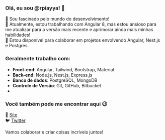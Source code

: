 ### Olá, eu sou @rpiayya! 👋

👀 Sou fascinado pelo mundo do desenvolvimento! <br>
🚀 Atualmente, estou trabalhando com Angular 8, mas estou ansioso para me atualizar para a versão mais recente e aprimorar ainda mais minhas habilidades! <br>
💼 Estou disponível para colaborar em projetos envolvendo Angular, Nest.js e Postgres. <br>

### Geralmente trabalho com:

- **Front-end**: Angular, Tailwind, Bootstrap, Material
- **Back-end**: Node.js, Nest.js, Express.js
- **Banco de dados**: PostgreSQL, MongoDB
- **Controle de Versão**: Git, GitHub, Bitbucket
- 
### Você também pode me encontrar aqui 😉

🚀 [Site](https://rpiayya.com) <br>
🐦 [Twitter](https://twitter.com/rpiayya) <br>

Vamos colaborar e criar coisas incríveis juntos!
